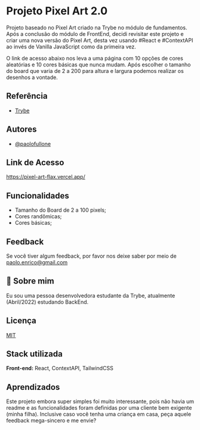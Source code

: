 
# Projeto Pixel Art 2.0

Projeto baseado no Pixel Art criado na Trybe no módulo de fundamentos. Após a conclusão do 
módulo de FrontEnd, decidi revisitar este projeto e criar uma nova versão do Pixel Art, desta vez 
usando #React e #ContextAPI ao invés de Vanilla JavaScript como da primeira vez.

O link de acesso abaixo nos leva a uma página com 10 opções de cores aleatórias e 10 cores básicas
que nunca mudam. Após escolher o tamanho do board que varia de 2 a 200 para altura e largura podemos
realizar os desenhos a vontade.


## Referência

 - [Trybe](https://www.betrybe.com/)


## Autores

- [@paolofullone](https://www.github.com/paolofullone)


## Link de Acesso

https://pixel-art-flax.vercel.app/




## Funcionalidades

- Tamanho do Board de 2 a 100 pixels;
- Cores randômicas;
- Cores básicas;




## Feedback

Se você tiver algum feedback, por favor nos deixe saber por meio de paolo.enrico@gmail.com


## 🚀 Sobre mim
Eu sou uma pessoa desenvolvedora estudante da Trybe, atualmente (Abril/2022) estudando BackEnd.



## Licença

[MIT](https://choosealicense.com/licenses/mit/)


## Stack utilizada

**Front-end:** React, ContextAPI, TailwindCSS





## Aprendizados

Este projeto embora super simples foi muito interessante, pois não havia um readme e 
as funcionalidades foram definidas por uma cliente bem exigente (minha filha).
Inclusive caso você tenha uma criança em casa, peça aquele feedback mega-sincero e me envie?

